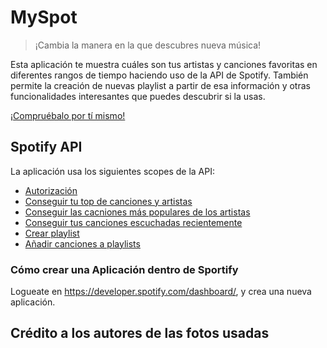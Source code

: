 # MySpot

> ¡Cambia la manera en la que descubres nueva música!

Esta aplicación te muestra cuáles son tus artistas y canciones favoritas en diferentes rangos de tiempo haciendo uso de la API de Spotify. También permite la creación de nuevas playlist a partir de esa información y otras funcionalidades interesantes que puedes descubrir si la usas.

[¡Compruébalo por tí mismo!](http://myspot.epizy.com)

## Spotify API

La aplicación usa los siguientes scopes de la API:

- [Autorización](https://developer.spotify.com/documentation/general/guides/authorization-guide/#implicit-grant-flow)
- [Conseguir tu top de canciones y artistas](https://developer.spotify.com/documentation/web-api/reference/personalization/get-users-top-artists-and-tracks/)
- [Conseguir las cacniones más populares de los artistas](https://developer.spotify.com/documentation/web-api/reference/artists/get-artists-top-tracks/)
- [Conseguir tus canciones escuchadas recientemente](https://developer.spotify.com/documentation/web-api/reference/player/get-recently-played/)
- [Crear playlist](https://developer.spotify.com/documentation/web-api/reference/playlists/create-playlist/)
- [Añadir canciones a playlists](https://developer.spotify.com/documentation/web-api/reference/playlists/add-tracks-to-playlist/)

### Cómo crear una Aplicación dentro de Sportify

Logueate en https://developer.spotify.com/dashboard/, y crea una nueva aplicación.

## Crédito a los autores de las fotos usadas
